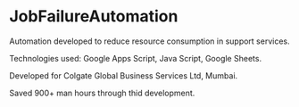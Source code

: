 # JobFailureAutomation


Automation developed to reduce resource consumption in support services.


Technologies used: Google Apps Script, Java Script, Google Sheets.


Developed for Colgate Global Business Services Ltd, Mumbai.


Saved 900+ man hours through thid development.
